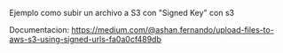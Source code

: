 Ejemplo como subir un archivo a S3 con "Signed Key" con s3

Documentacion:
  https://medium.com/@ashan.fernando/upload-files-to-aws-s3-using-signed-urls-fa0a0cf489db
  
